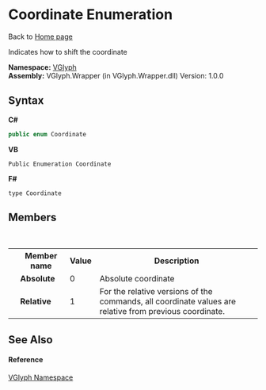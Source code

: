 # Coordinate Enumeration
Back to <a href="Home.md">Home page</a> 

Indicates how to shift the coordinate

**Namespace:**&nbsp;<a href="N_VGlyph.md">VGlyph</a><br />**Assembly:**&nbsp;VGlyph.Wrapper (in VGlyph.Wrapper.dll) Version: 1.0.0

## Syntax

**C#**<br />
``` C#
public enum Coordinate
```

**VB**<br />
``` VB
Public Enumeration Coordinate
```

**F#**<br />
``` F#
type Coordinate
```


## Members
&nbsp;<table><tr><th></th><th>Member name</th><th>Value</th><th>Description</th></tr><tr><td /><td target="F:VGlyph.Coordinate.Absolute">**Absolute**</td><td>0</td><td>Absolute coordinate</td></tr><tr><td /><td target="F:VGlyph.Coordinate.Relative">**Relative**</td><td>1</td><td>For the relative versions of the commands, all coordinate values are relative from previous coordinate.</td></tr></table>

## See Also


#### Reference
<a href="N_VGlyph.md">VGlyph Namespace</a><br />